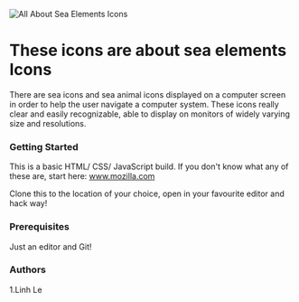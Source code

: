![All About Sea Elements Icons](sea.jpg "Sea")

# These icons are about sea elements Icons

There are sea icons and sea animal icons displayed on a computer screen in order to help the user navigate a computer system. These icons really clear and easily recognizable, able to display on monitors of widely varying size and resolutions.

### Getting Started
This is a basic HTML/ CSS/ JavaScript build. If you don't know what any of these are, start here: www.mozilla.com

Clone this to the location of your choice, open in your favourite editor and hack way!

### Prerequisites
Just an editor and Git!

### Authors
1.Linh Le
